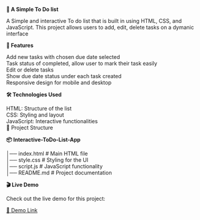 
  **📌 A Simple To Do list**

A Simple and interactive To do list that is built in using HTML, CSS, and JavaScript. This project allows users to add, edit, delete tasks on a dymanic interface

**🚀 Features**

  Add new tasks with chosen due date selected 
  <br>
  Task status of completed, allow user to mark their task easily
  <br>
  Edit or delete tasks 
  <br>
  Show due date status under each task created
  <br>
  Responsive design for mobile and desktop

**🛠️ Technologies Used**

HTML: Structure of the list 
<br>
CSS: Styling and layout
<br>
JavaScript: Interactive functionalities
<br>
📂 Project Structure

**📦 Interactive-ToDo-List-App**

 │── index.html # Main HTML file
 <br>
 │── style.css # Styling for the UI
 <br>
 │── script.js # JavaScript functionality
 <br>
 │── README.md # Project documentation

**🎬 Live Demo**

Check out the live demo for this project:

[🔗 Demo Link](https://maymayy08.github.io/Interactive-ToDo-List-App/)

